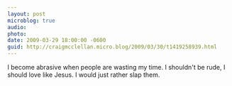 ```yaml
---
layout: post
microblog: true
audio: 
photo: 
date: 2009-03-29 18:00:00 -0600
guid: http://craigmcclellan.micro.blog/2009/03/30/t1419258939.html
---
```

I become abrasive when people are wasting my time.  I shouldn't be rude, I should love like Jesus.  I would just rather slap them.
